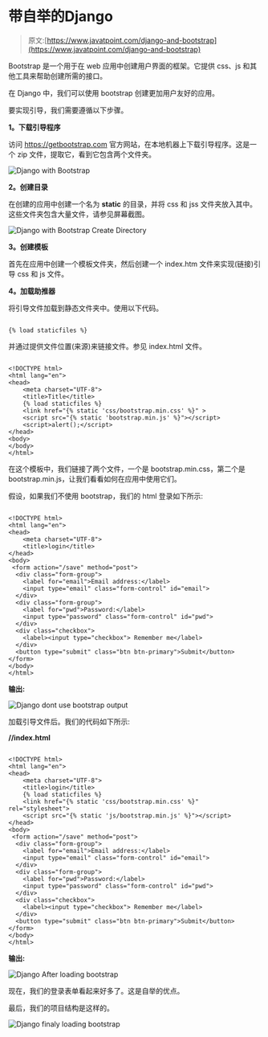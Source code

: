 # 带自举的Django

> 原文:[https://www.javatpoint.com/django-and-bootstrap](https://www.javatpoint.com/django-and-bootstrap)

Bootstrap 是一个用于在 web 应用中创建用户界面的框架。它提供 css、js 和其他工具来帮助创建所需的接口。

在 Django 中，我们可以使用 bootstrap 创建更加用户友好的应用。

要实现引导，我们需要遵循以下步骤。

**1。下载引导程序**

访问 https://getbootstrap.com 官方网站，在本地机器上下载引导程序。这是一个 zip 文件，提取它，看到它包含两个文件夹。

![Django with Bootstrap](../Images/8584a8a04a492af019f724c8614eb037.png)

**2。创建目录**

在创建的应用中创建一个名为 **static** 的目录，并将 css 和 jss 文件夹放入其中。这些文件夹包含大量文件，请参见屏幕截图。

![Django with Bootstrap Create Directory](../Images/f24454510c141399605effddc0de2177.png)

**3。创建模板**

首先在应用中创建一个模板文件夹，然后创建一个 index.htm 文件来实现(链接)引导 css 和 js 文件。

**4。加载助推器**

将引导文件加载到静态文件夹中。使用以下代码。

```

{% load staticfiles %}

```

并通过提供文件位置(来源)来链接文件。参见 index.html 文件。

```

<!DOCTYPE html>
<html lang="en">
<head>
    <meta charset="UTF-8">
    <title>Title</title>
    {% load staticfiles %}
    <link href="{% static 'css/bootstrap.min.css' %}" >
    <script src="{% static 'bootstrap.min.js' %}"></script>
    <script>alert();</script>
</head>
<body>
</body>
</html>

```

在这个模板中，我们链接了两个文件，一个是 bootstrap.min.css，第二个是 bootstrap.min.js，让我们看看如何在应用中使用它们。

假设，如果我们不使用 bootstrap，我们的 html 登录如下所示:

```

<!DOCTYPE html>
<html lang="en">
<head>
    <meta charset="UTF-8">
    <title>login</title>
</head>
<body>
 <form action="/save" method="post">
  <div class="form-group">
    <label for="email">Email address:</label>
    <input type="email" class="form-control" id="email">
  </div>
  <div class="form-group">
    <label for="pwd">Password:</label>
    <input type="password" class="form-control" id="pwd">
  </div>
  <div class="checkbox">
    <label><input type="checkbox"> Remember me</label>
  </div>
  <button type="submit" class="btn btn-primary">Submit</button>
</form>
</body>
</html>

```

**输出:**

![Django dont use bootstrap output](../Images/b95c57ffdcc7140ded3dfa48e7ac1352.png)

加载引导文件后。我们的代码如下所示:

**//index.html**

```

<!DOCTYPE html>
<html lang="en">
<head>
    <meta charset="UTF-8">
    <title>login</title>
    {% load staticfiles %}
    <link href="{% static 'css/bootstrap.min.css' %}" rel="stylesheet">
    <script src="{% static 'js/bootstrap.min.js' %}"></script>
</head>
<body>
 <form action="/save" method="post">
  <div class="form-group">
    <label for="email">Email address:</label>
    <input type="email" class="form-control" id="email">
  </div>
  <div class="form-group">
    <label for="pwd">Password:</label>
    <input type="password" class="form-control" id="pwd">
  </div>
  <div class="checkbox">
    <label><input type="checkbox"> Remember me</label>
  </div>
  <button type="submit" class="btn btn-primary">Submit</button>
</form>
</body>
</html>

```

**输出:**

![Django After loading bootstrap](../Images/1cc8c4bb93be51270f1c8fbe5965aa19.png)

现在，我们的登录表单看起来好多了。这是自举的优点。

最后，我们的项目结构是这样的。

![Django finaly loading bootstrap](../Images/ebe5d628b914b9f93dde70ca5abcb1c7.png)